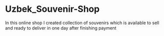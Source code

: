 # Uzbek_Souvenir-Shop
In this online shop I created collection of souvenirs which is available to sell and ready to deliver in one day after finishing payment
